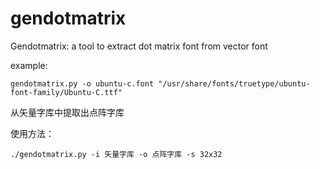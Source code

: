 gendotmatrix
============

Gendotmatrix: a tool to extract dot matrix font from vector font

example:

    gendotmatrix.py -o ubuntu-c.font "/usr/share/fonts/truetype/ubuntu-font-family/Ubuntu-C.ttf"

从矢量字库中提取出点阵字库

使用方法：

	./gendotmatrix.py -i 矢量字库 -o 点阵字库 -s 32x32



